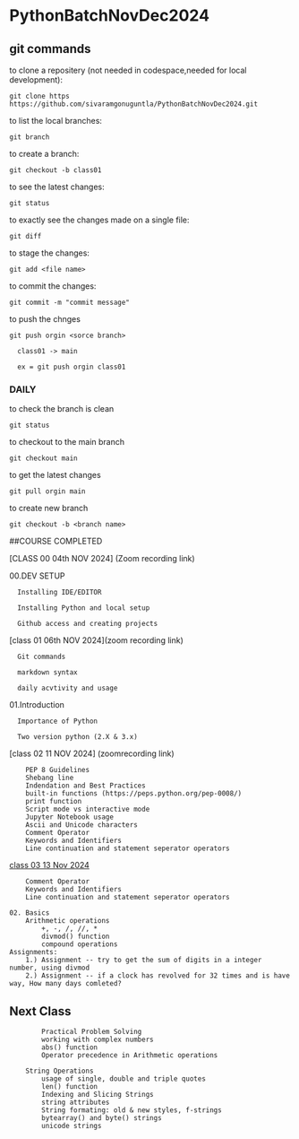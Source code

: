 # PythonBatchNovDec2024



## git commands
 
to clone a repositery (not needed in codespace,needed for local development):
    
    git clone https https://github.com/sivaramgonuguntla/PythonBatchNovDec2024.git


to list the local branches:

    git branch


to create a branch:

    git checkout -b class01


to see the latest changes:

    git status


to exactly see the changes made on a single file:

    git diff


to stage the changes:

    git add <file name>


to commit the changes:

    git commit -m "commit message"

to push the chnges

    git push orgin <sorce branch>

      class01 -> main
   
      ex = git push orgin class01


### DAILY

to check the branch is clean

    git status

to checkout to the main branch

    git checkout main

to get the latest changes

    git pull orgin main

to create new branch

    git checkout -b <branch name>



##COURSE COMPLETED

[CLASS 00  04th NOV 2024] (Zoom recording link)

   00.DEV SETUP

      Installing IDE/EDITOR

      Installing Python and local setup

      Github access and creating projects


[class 01  06th NOV 2024](zoom recording link)
   
      Git commands

      markdown syntax

      daily acvtivity and usage

   01.Introduction

      Importance of Python

      Two version python (2.X & 3.x)
 

 [class 02 11 NOV 2024] (zoomrecording link)


        PEP 8 Guidelines
        Shebang line
        Indendation and Best Practices
        built-in functions (https://peps.python.org/pep-0008/)
        print function
        Script mode vs interactive mode
        Jupyter Notebook usage
        Ascii and Unicode characters
        Comment Operator
        Keywords and Identifiers
        Line continuation and statement seperator operators

[class 03 13 Nov 2024 ](zoomrecordinglink)

        Comment Operator
        Keywords and Identifiers
        Line continuation and statement seperator operators
    
    02. Basics
        Arithmetic operations
            +, -, /, //, *
            divmod() function
            compound operations
    Assignments:
        1.) Assignment -- try to get the sum of digits in a integer number, using divmod  
        2.) Assignment -- if a clock has revolved for 32 times and is have way, How many days comleted?

## Next Class

            Practical Problem Solving
            working with complex numbers
            abs() function
            Operator precedence in Arithmetic operations

        String Operations
            usage of single, double and triple quotes
            len() function
            Indexing and Slicing Strings
            string attributes
            String formating: old & new styles, f-strings
            bytearray() and byte() strings
            unicode strings